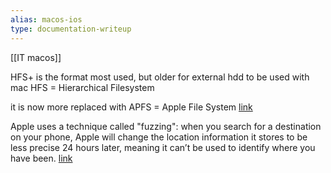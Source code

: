 ```yaml
---
alias: macos-ios
type: documentation-writeup
---
```


[[IT macos]]

HFS+ is the format most used, but older for external hdd to be used with mac
HFS = Hierarchical Filesystem

it is now more replaced with APFS = Apple File System
[link](https://en.wikipedia.org/wiki/HFS_Plus)

Apple uses a technique called "fuzzing": when you search for a destination on your phone, Apple will change the location information it stores to be less precise 24 hours later, meaning it can’t be used to identify where you have been.
[link](https://archive.md/NVmyt#selection-711.346-711.551)


